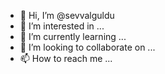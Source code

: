 - 👋 Hi, I’m @sevvalguldu
- 👀 I’m interested in ...
- 🌱 I’m currently learning ...
- 💞️ I’m looking to collaborate on ...
- 📫 How to reach me ...

<!---
sevvalguldu/sevvalguldu is a ✨ special ✨ repository because its `README.md` (this file) appears on your GitHub profile.
You can click the Preview link to take a look at your changes.
--->
